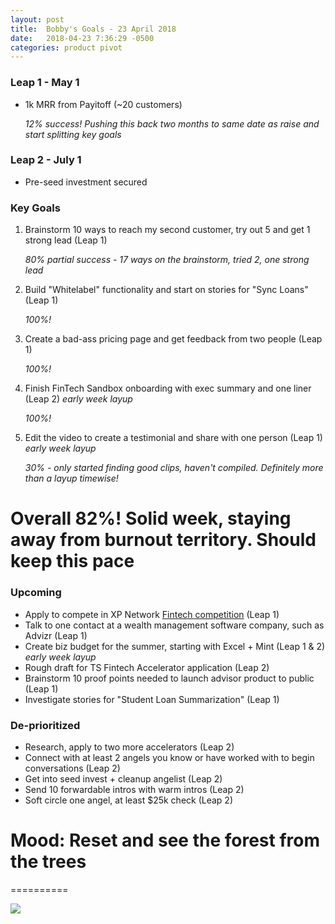 ```yaml
---
layout: post
title:  Bobby's Goals - 23 April 2018
date:   2018-04-23 7:36:29 -0500
categories: product pivot
---
```


### Leap 1 - May 1

- 1k MRR from Payitoff (~20 customers)

    _12% success! Pushing this back two months to same date as raise and start splitting key goals_

### Leap 2 - July 1

- Pre-seed investment secured

### Key Goals

1. Brainstorm 10 ways to reach my second customer, try out 5 and get 1 strong lead (Leap 1)

    _80% partial success - 17 ways on the brainstorm, tried 2, one strong lead_

1. Build "Whitelabel" functionality and start on stories for "Sync Loans" (Leap 1)

    _100%!_

1. Create a bad-ass pricing page and get feedback from two people (Leap 1)

    _100%!_

1. Finish FinTech Sandbox onboarding with exec summary and one liner (Leap 2) _early week layup_

    _100%!_

1. Edit the video to create a testimonial and share with one person (Leap 1) _early week layup_

    _30% - only started finding good clips, haven't compiled. Definitely more than a layup timewise!_

# Overall 82%! Solid week, staying away from burnout territory. Should keep this pace

### Upcoming
- Apply to compete in XP Network [Fintech competition](https://xyplanningnetwork.wufoo.com/forms/z1mzjixo0o41nw9/?__hstc=77180682.63146827910733f9280424e610510b1c.1524862035207.1524862035207.1524868003003.2&__hssc=77180682.1.1524924645125&__hsfp=860362448&hsCtaTracking=fee83abc-1fd7-460d-85c8-0806bc2bedac%7Cc344de01-8dbf-4677-af7c-8b1257e182a0) (Leap 1)
- Talk to one contact at a wealth management software company, such as Advizr (Leap 1)
- Create biz budget for the summer, starting with Excel + Mint (Leap 1 & 2) _early week layup_
- Rough draft for TS Fintech Accelerator application (Leap 2)
- Brainstorm 10 proof points needed to launch advisor product to public (Leap 1)
- Investigate stories for "Student Loan Summarization" (Leap 1)


### De-prioritized
- Research, apply to two more accelerators (Leap 2)
- Connect with at least 2 angels you know or have worked with to begin conversations (Leap 2)
- Get into seed invest + cleanup angelist (Leap 2)
- Send 10 forwardable intros with warm intros (Leap 2)
- Soft circle one angel, at least $25k check (Leap 2)

# Mood: Reset and see the forest from the trees
==========

![](https://media2.giphy.com/media/HqkzevBV9vB4Y/giphy.gif)

